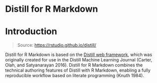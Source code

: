 Distill for R Markdown
================

# Introduction

> Source: <https://rstudio.github.io/distill/>

Distill for R Markdown is based on the [Distill web
framework](https://github.com/distillpub/template), which was originally
created for use in the Distill Machine Learning Journal (Carter, Olah,
and Satyanarayan 2016). Distill for R Markdown combines the technical
authoring features of Distill with R Markdown, enabling a fully
reproducible workflow based on literate programming (Knuth 1984).

